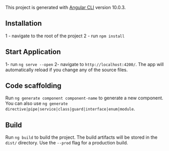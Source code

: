 This project is generated with [Angular CLI](https://github.com/angular/angular-cli) version 10.0.3.

## Installation

1 - navigate to the root of the project
2 - run `npm install`

## Start Application

1- run `ng serve --open`
2- navigate to `http://localhost:4200/`. The app will automatically reload if you change any of the source files.

## Code scaffolding

Run `ng generate component component-name` to generate a new component. You can also use `ng generate directive|pipe|service|class|guard|interface|enum|module`.

## Build

Run `ng build` to build the project. The build artifacts will be stored in the `dist/` directory. Use the `--prod` flag for a production build.




